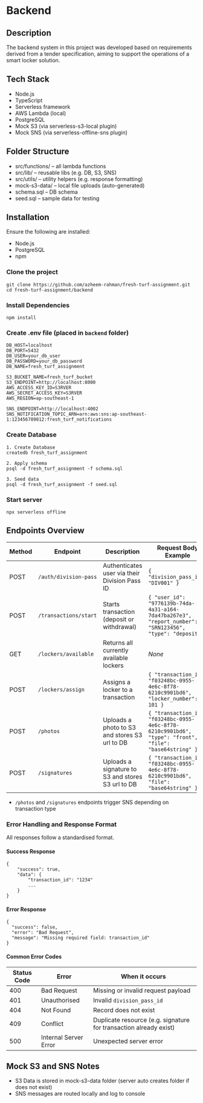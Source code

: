 # Backend

## Description

The backend system in this project was developed based on requirements derived from a tender specification, aiming to support the operations of a smart locker solution.

## Tech Stack

- Node.js
- TypeScript
- Serverless framework
- AWS Lambda (local)
- PostgreSQL
- Mock S3 (via serverless-s3-local plugin)
- Mock SNS (via serverless-offline-sns plugin)

## Folder Structure

- src/functions/ – all lambda functions
- src/lib/ – reusable libs (e.g. DB, S3, SNS)
- src/utils/ – utility helpers (e.g. response formatting)
- mock-s3-data/ – local file uploads (auto-generated)
- schema.sql – DB schema
- seed.sql – sample data for testing

## Installation

Ensure the following are installed:

- Node.js
- PostgreSQL
- npm

### Clone the project

```
git clone https://github.com/azheem-rahman/fresh-turf-assignment.git
cd fresh-turf-assignment/backend
```

### Install Dependencies

```
npm install
```

### Create .env file (placed in `backend` folder)

```
DB_HOST=localhost
DB_PORT=5432
DB_USER=your_db_user
DB_PASSWORD=your_db_password
DB_NAME=fresh_turf_assignment

S3_BUCKET_NAME=fresh_turf_bucket
S3_ENDPOINT=http://localhost:8000
AWS_ACCESS_KEY_ID=S3RVER
AWS_SECRET_ACCESS_KEY=S3RVER
AWS_REGION=ap-southeast-1

SNS_ENDPOINT=http://localhost:4002
SNS_NOTIFICATION_TOPIC_ARN=arn:aws:sns:ap-southeast-1:123456789012:fresh_turf_notifications
```

### Create Database

```
1. Create Database
createdb fresh_turf_assignment

2. Apply schema
psql -d fresh_turf_assignment -f schema.sql

3. Seed data
psql -d fresh_turf_assignment -f seed.sql
```

### Start server

```
npx serverless offline
```

## Endpoints Overview

| Method | Endpoint              | Description                                       | Request Body Example                                                                                    | Response Body Example                                                                                                                                                                                       | Status Code |
| ------ | --------------------- | ------------------------------------------------- | ------------------------------------------------------------------------------------------------------- | ----------------------------------------------------------------------------------------------------------------------------------------------------------------------------------------------------------- | ----------- |
| POST   | `/auth/division-pass` | Authenticates user via their Division Pass ID     | `{ "division_pass_id": "DIV001" }`                                                                      | `{ "success": true, "data": { "user_id": "6a6ccde6-4e4e-4f14-96c5-aa969d6508fa", "role": "investigator" } }`                                                                                                | 200         |
| POST   | `/transactions/start` | Starts transaction (deposit or withdrawal)        | `{ "user_id": "9776139b-74da-4a31-a164-7da47ba267e3", "report_number": "SRN123456", "type": "deposit"}` | `{ "success": true, "data": { "transaction_id": "35655477-012b-494c-b479-0567abc707af" } }`                                                                                                                 | 201         |
| GET    | `/lockers/available`  | Returns all currently available lockers           | _None_                                                                                                  | `{ "success": true, "data": { "data": [ { "locker_id": "82decf2e-9baf-4be0-8f56-c4a48e8eb22d", "locker_number": 103, "status": "active" }, ... ] } }`                                                       | 200         |
| POST   | `/lockers/assign`     | Assigns a locker to a transaction                 | `{ "transaction_id": "f03248bc-0955-4e6c-8f78-6210c9901bd6", "locker_number": 101 }`                    | `{ "success": true, "data": { "message": "Locker assigned successfully" } }`                                                                                                                                | 200         |
| POST   | `/photos`             | Uploads a photo to S3 and stores S3 url to DB     | `{ "transaction_id": "f03248bc-0955-4e6c-8f78-6210c9901bd6", "type": "front", "file": "base64string" }` | `{ "success": true, "data": { "photo_id": "6c833e22-a86c-448d-a5f0-3dca1c24b885", "s3_url": "http://localhost:8000/fresh_turf_bucket/photos/6c833e22-a86c-448d-a5f0-3dca1c24b885_back.jpg" }}`              | 201         |
| POST   | `/signatures`         | Uploads a signature to S3 and stores S3 url to DB | `{ "transaction_id": "f03248bc-0955-4e6c-8f78-6210c9901bd6", "file": "base64string" }`                  | `{ "success": true, "data": { "signature_id": "bec8b59f-53ef-4ff2-a13b-b036ffd8b817", "s3_url": "http://localhost:8000/fresh_turf_bucket/signatures/bec8b59f-53ef-4ff2-a13b-b036ffd8b817_signature.jpg" } ` | 201         |

- `/photos` and `/signatures` endpoints trigger SNS depending on transaction type

### Error Handling and Response Format

All responses follow a standardised format.

#### Success Response

```
{
    "success": true,
    "data": {
        "transaction_id": "1234"
        ...
    }
}
```

#### Error Response

```
{
  "success": false,
  "error": "Bad Request",
  "message": "Missing required field: transaction_id"
}
```

#### Common Error Codes

| Status Code | Error                 | When it occurs                                                    |
| ----------- | --------------------- | ----------------------------------------------------------------- |
| 400         | Bad Request           | Missing or invalid request payload                                |
| 401         | Unauthorised          | Invalid `division_pass_id`                                        |
| 404         | Not Found             | Record does not exist                                             |
| 409         | Conflict              | Duplicate resource (e.g. signature for transaction already exist) |
| 500         | Internal Server Error | Unexpected server error                                           |

## Mock S3 and SNS Notes

- S3 Data is stored in mock-s3-data folder (server auto creates folder if does not exist)
- SNS messages are routed locally and log to console
